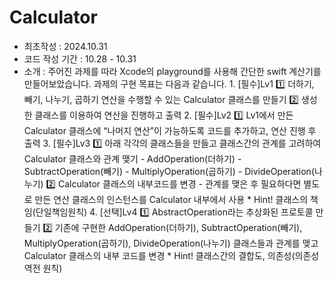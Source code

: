 # Calculator
- 최초작성 : 2024.10.31
- 코드 작성 기간 : 10.28 - 10.31
- 소개 : 주어진 과제를 따라 Xcode의 playground를 사용해 간단한 swift 계산기를 만들어보았습니다.
        과제의 구현 목표는 다음과 같습니다.
        1. [필수]Lv1
           1️⃣ 더하기, 빼기, 나누기, 곱하기 연산을 수행할 수 있는 Calculator 클래스를 만들기
           2️⃣ 생성한 클래스를 이용하여 연산을 진행하고 출력
        2. [필수]Lv2
           1️⃣ Lv1에서 만든 Calculator 클래스에 “나머지 연산”이 가능하도록 코드를 추가하고, 연산 진행 후 출력
        3. [필수]Lv3
           1️⃣ 아래 각각의 클래스들을 만들고 클래스간의 관계를 고려하여 Calculator 클래스와 관계 맺기
             - AddOperation(더하기)
             - SubtractOperation(빼기)
             - MultiplyOperation(곱하기)
             - DivideOperation(나누기)
           2️⃣ Calculator 클래스의 내부코드를 변경
             - 관계를 맺은 후 필요하다면 별도로 만든 연산 클래스의 인스턴스를 Calculator 내부에서 사용
           * Hint! 클래스의 책임(단일책임원칙)
         4. [선택]Lv4
           1️⃣ AbstractOperation라는 추상화된 프로토콜 만들기
           2️⃣ 기존에 구현한 AddOperation(더하기), SubtractOperation(빼기), MultiplyOperation(곱하기), DivideOperation(나누기) 클래스들과 관계를 맺고 Calculator 클래스의 내부 코드를 변경
           * Hint! 클래스간의 결합도, 의존성(의존성 역전 원칙)
        
